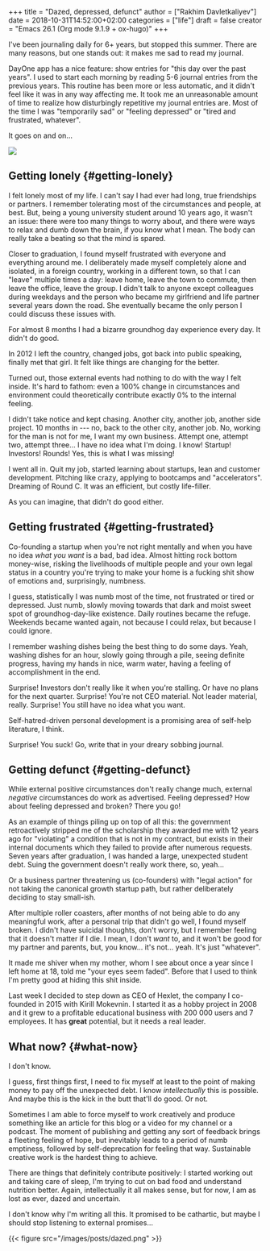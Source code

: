 +++
title = "Dazed, depressed, defunct"
author = ["Rakhim Davletkaliyev"]
date = 2018-10-31T14:52:00+02:00
categories = ["life"]
draft = false
creator = "Emacs 26.1 (Org mode 9.1.9 + ox-hugo)"
+++

I've been journaling daily for 6+ years, but stopped this summer. There are many reasons, but one stands out: it makes me sad to read my journal.

DayOne app has a nice feature: show entries for "this day over the past years". I used to start each morning by reading 5-6 journal entries from the previous years. This routine has been more or less automatic, and it didn't feel like it was in any way affecting me. It took me an unreasonable amount of time to realize how disturbingly repetitive my journal entries are. Most of the time I was "temporarily sad" or "feeling depressed" or "tired and frustrated, whatever".

It goes on and on...

**![](/images/posts/journal.png)**


## Getting lonely {#getting-lonely}

I felt lonely most of my life. I can't say I had ever had long, true friendships or partners. I remember tolerating most of the circumstances and people, at best. But, being a young university student around 10 years ago, it wasn't an issue: there were too many things to worry about, and there were ways to relax and dumb down the brain, if you know what I mean. The body can really take a beating so that the mind is spared.

Closer to graduation, I found myself frustrated with everyone and everything around me. I deliberately made myself completely alone and isolated, in a foreign country, working in a different town, so that I can "leave" multiple times a day: leave home, leave the town to commute, then leave the office, leave the group. I didn't talk to anyone except colleagues during weekdays and the person who became my girlfriend and life partner several years down the road. She eventually became the only person I could discuss these issues with.

For almost 8 months I had a bizarre groundhog day experience every day. It didn't do good.

In 2012 I left the country, changed jobs, got back into public speaking, finally met that girl. It felt like things are changing for the better.

Turned out, those external events had nothing to do with the way I felt inside. It's hard to fathom: even a 100% change in circumstances and environment could theoretically contribute exactly 0% to the internal feeling.

I didn't take notice and kept chasing. Another city, another job, another side project. 10 months in --- no, back to the other city, another job. No, working for the man is not for me, I want my own business. Attempt one, attempt two, attempt three... I have no idea what I'm doing. I know! Startup! Investors! Rounds! Yes, this is what I was missing!

I went all in. Quit my job, started learning about startups, lean and customer development. Pitching like crazy, applying to bootcamps and "accelerators". Dreaming of Round C. It was an efficient, but costly life-filler.

As you can imagine, that didn't do good either.


## Getting frustrated {#getting-frustrated}

Co-founding a startup when you're not right mentally and when you have no idea _what you want_ is a bad, bad idea. Almost hitting rock bottom money-wise, risking the livelihoods of multiple people and your own legal status in a country you're trying to make your home is a fucking shit show of emotions and, surprisingly, numbness.

I guess, statistically I was numb most of the time, not frustrated or tired or depressed. Just numb, slowly moving towards that dark and moist sweet spot of groundhog-day-like existence. Daily routines became the refuge. Weekends became wanted again, not because I could relax, but because I could ignore.

I remember washing dishes being the best thing to do some days. Yeah, washing dishes for an hour, slowly going through a pile, seeing definite progress, having my hands in nice, warm water, having a feeling of accomplishment in the end.

Surprise! Investors don't really like it when you're stalling. Or have no plans for the next quarter. Surprise! You're not CEO material. Not leader material, really. Surprise! You still have no idea what you want.

Self-hatred-driven personal development is a promising area of self-help literature, I think.

Surprise! You suck! Go, write that in your dreary sobbing journal.


## Getting defunct {#getting-defunct}

While external positive circumstances don't really change much, external _negative_ circumstances do work as advertised. Feeling depressed? How about feeling depressed and broken? There you go!

As an example of things piling up on top of all this: the government retroactively stripped me of the scholarship they awarded me with 12 years ago for "violating" a condition that is not in my contract, but exists in their internal documents which they failed to provide after numerous requests. Seven years after graduation, I was handed a large, unexpected student debt. Suing the government doesn't really work there, so, yeah...

Or a business partner threatening us (co-founders) with "legal action" for not taking the canonical growth startup path, but rather deliberately deciding to stay small-ish.

After multiple roller coasters, after months of not being able to do any meaningful work, after a personal trip that didn't go well, I found myself broken. I didn't have suicidal thoughts, don't worry, but I remember feeling that it doesn't matter if I die. I mean, I don't _want_ to, and it won't be good for my partner and parents, but, you know... it's not... yeah. It's just "whatever".

It made me shiver when my mother, whom I see about once a year since I left home at 18, told me "your eyes seem faded". Before that I used to think I'm pretty good at hiding this shit inside.

Last week I decided to step down as CEO of Hexlet, the company I co-founded in 2015 with Kirill Mokevnin. I started it as a hobby project in 2008 and it grew to a profitable educational business with 200 000 users and 7 employees. It has **great** potential, but it needs a real leader.


## What now? {#what-now}

I don't know.

I guess, first things first, I need to fix myself at least to the point of making money to pay off the unexpected debt. I know _intellectually_ this is possible. And maybe this is the kick in the butt that'll do good. Or not.

Sometimes I am able to force myself to work creatively and produce something like an article for this blog or a video for my channel or a podcast. The moment of publishing and getting any sort of feedback brings a fleeting feeling of hope, but inevitably leads to a period of numb emptiness, followed by self-deprecation for feeling that way. Sustainable creative work is the hardest thing to achieve.

There are things that definitely contribute positively: I started working out and taking care of sleep, I'm trying to cut on bad food and understand nutrition better. Again, intellectually it all makes sense, but for now, I am as lost as ever, dazed and uncertain.

I don't know why I'm writing all this. It promised to be cathartic, but maybe I should stop listening to external promises...

{{< figure src="/images/posts/dazed.png" >}}
